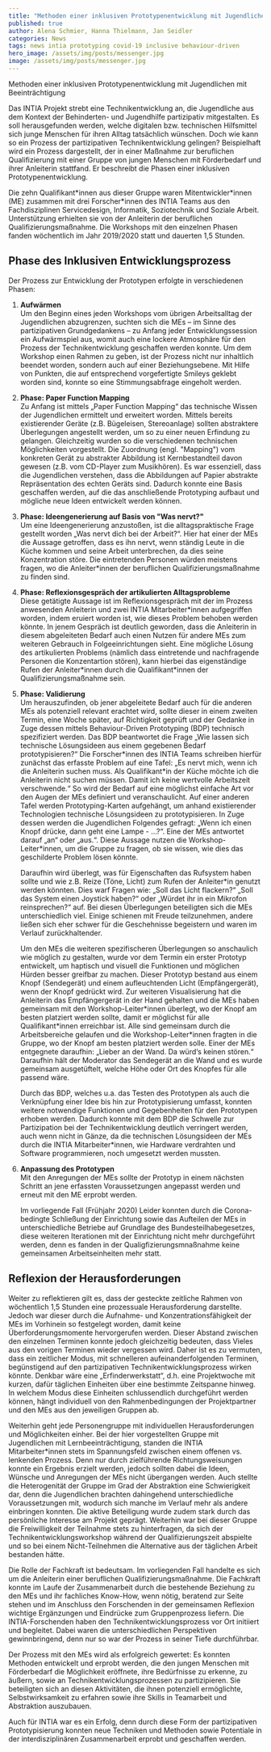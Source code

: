 ```yaml
---
title: "Methoden einer inklusiven Prototypenentwicklung mit Jugendlichen mit Beeinträchtigung"
published: true
author: Alena Schmier, Hanna Thielmann, Jan Seidler
categories: News
tags: news intia prototyping covid-19 inclusive behaviour-driven
hero_image: /assets/img/posts/messenger.jpg
image: /assets/img/posts/messenger.jpg
---
```


Methoden einer inklusiven Prototypenentwicklung mit Jugendlichen mit Beeinträchtigung

Das INTIA Projekt strebt eine Technikentwicklung an, die Jugendliche aus dem Kontext der Behinderten- und Jugendhilfe partizipativ
mitgestalten. Es soll herausgefunden werden, welche digitalen bzw. technischen Hilfsmittel sich junge Menschen für ihren Alltag
tatsächlich wünschen. Doch wie kann so ein Prozess der partizipativen Technikentwicklung gelingen?
Beispielhaft wird ein Prozess dargestellt, der in einer Maßnahme zur beruflichen Qualifizierung mit einer Gruppe von jungen
Menschen mit Förderbedarf und ihrer Anleiterin stattfand. Er beschreibt die Phasen einer inklusiven Prototypenentwicklung.

Die zehn Qualifikant\*innen aus dieser Gruppe waren Mitentwickler\*innen (ME) zusammen mit drei Forscher\*innen des INTIA
Teams aus den Fachdisziplinen Servicedesign, Informatik, Soziotechnik und Soziale Arbeit. Unterstützung erhielten sie von
der Anleiterin der beruflichen Qualifizierungsmaßnahme. Die Workshops mit den einzelnen Phasen fanden wöchentlich im Jahr
2019/2020 statt und dauerten 1,5 Stunden.

## Phase des Inklusiven Entwicklungsprozess

Der Prozess zur Entwicklung der Prototypen erfolgte in verschiedenen Phasen:

1. **Aufwärmen**  
   Um den Beginn eines jeden Workshops vom übrigen Arbeitsalltag der Jugendlichen abzugrenzen, suchten sich die MEs – im
   Sinne des partizipativen Grundgedankens – zu Anfang jeder Entwicklungssession ein Aufwärmspiel aus, womit auch eine
   lockere Atmosphäre für den Prozess der Technikentwicklung geschaffen werden konnte. Um dem Workshop einen Rahmen zu
   geben, ist der Prozess nicht nur inhaltlich beendet worden, sondern auch auf einer Beziehungsebene. Mit Hilfe von
   Punkten, die auf entsprechend vorgefertigte Smileys geklebt worden sind, konnte so eine Stimmungsabfrage eingeholt werden.
2. **Phase: Paper Function Mapping**  
   Zu Anfang ist mittels „Paper Function Mapping“ das technische Wissen der Jugendlichen ermittelt und erweitert worden. Mittels
   bereits existierender Geräte (z.B. Bügeleisen, Stereoanlage) sollten abstraktere Überlegungen angestellt werden, um so zu
   einer neuen Erfindung zu gelangen. Gleichzeitig wurden so die verschiedenen technischen Möglichkeiten vorgestellt. Die
   Zuordnung (engl. "Mapping") vom konkreten Gerät zu abstrakter Abbildung ist Kernbestandteil davon gewesen (z.B. vom
   CD-Player zum Musikhören). Es war essenziell, dass die Jugendlichen verstehen, dass die Abbildungen auf Papier abstrakte
   Repräsentation des echten Geräts sind. Dadurch konnte eine Basis geschaffen werden, auf die das anschließende Prototyping aufbaut
   und mögliche neue Ideen entwickelt werden können.

3. **Phase: Ideengenerierung auf Basis von "Was nervt?"**  
   Um eine Ideengenerierung anzustoßen, ist die alltagspraktische Frage gestellt worden „Was nervt dich bei der Arbeit?“.
   Hier hat einer der MEs die Aussage getroffen, dass es ihn nervt, wenn ständig Leute in die Küche kommen und seine Arbeit
   unterbrechen, da dies seine Konzentration störe. Die eintretenden Personen würden meistens fragen, wo die Anleiter\*innen
   der beruflichen Qualifizierungsmaßnahme zu finden sind.
4. **Phase: Reflexionsgespräch der artikulierten Alltagsprobleme**  
   Diese getätigte Aussage ist im Reflexionsgespräch mit der im Prozess anwesenden Anleiterin und zwei INTIA Mitarbeiter\*innen aufgegriffen
   worden, indem eruiert worden ist, wie dieses Problem behoben werden könnte. In jenem Gespräch ist deutlich geworden, dass die Anleiterin
   in diesem abgeleiteten Bedarf auch einen Nutzen für andere MEs zum weiteren Gebrauch in Folgeeinrichtungen sieht. Eine mögliche Lösung
   des artikulierten Problems (nämlich dass eintretende und nachfragende Personen die Konzentartion stören), kann hierbei das eigenständige
   Rufen der Anleiter\*innen durch die Qualifikant\*innen der Qualifizierungsmaßnahme sein.
5. **Phase: Validierung**  
   Um herauszufinden, ob jener abgeleitete Bedarf auch für die anderen MEs als potenziell relevant erachtet wird, sollte dieser in einem
   zweiten Termin, eine Woche später, auf Richtigkeit geprüft und der Gedanke in Zuge dessen mittels Behaviour-Driven Prototyping (BDP)
   technisch spezifiziert werden. Das BDP beantwortet die Frage „Wie lassen sich technische Lösungsideen aus einem gegebenen Bedarf
   prototypisieren?“ Die Forscher\*innen des INTIA Teams schreiben hierfür zunächst das erfasste Problem auf eine Tafel: „Es nervt mich,
   wenn ich die Anleiterin suchen muss. Als Qualifikant\*in der Küche möchte ich die Anleiterin nicht suchen müssen. Damit ich keine
   wertvolle Arbeitszeit verschwende.“ So wird der Bedarf auf eine möglichst einfache Art vor den Augen der MEs definiert und
   veranschaulicht. Auf einer anderen Tafel werden Prototyping-Karten aufgehängt, um anhand existierender Technologien technische
   Lösungsideen zu prototypisieren. In Zuge dessen werden die Jugendlichen Folgendes gefragt: „Wenn ich einen Knopf drücke, dann geht
   eine Lampe - …?“. Eine der MEs antwortet darauf „an“ oder „aus.“. Diese Aussage nutzen die Workshop-Leiter\*innen, um die Gruppe zu
   fragen, ob sie wissen, wie dies das geschilderte Problem lösen könnte.

   Daraufhin wird überlegt, was für Eigenschaften das Rufsystem haben sollte und wie z.B. Reize (Töne, Licht) zum Rufen der Anleiter\*in
   genutzt werden könnten. Dies warf Fragen wie: „Soll das Licht flackern?“ „Soll das System einen Joystick haben?“ oder
   „Würdet ihr in ein Mikrofon reinsprechen?“ auf. Bei diesen Überlegungen beteiligten sich die MEs unterschiedlich viel.
   Einige schienen mit Freude teilzunehmen, andere ließen sich eher schwer für die Geschehnisse begeistern und waren im Verlauf
   zurückhaltender.

   Um den MEs die weiteren spezifischeren Überlegungen so anschaulich wie möglich zu gestalten, wurde vor dem Termin ein erster Prototyp
   entwickelt, um haptisch und visuell die Funktionen und möglichen Hürden besser greifbar zu machen. Dieser Prototyp bestand aus
   einem Knopf (Sendegerät) und einem aufleuchtenden Licht (Empfängergerät), wenn der Knopf gedrückt wird. Zur weiteren Visualisierung
   hat die Anleiterin das Empfängergerät in der Hand gehalten und die MEs haben gemeinsam mit den Workshop-Leiter\*innen überlegt, wo
   der Knopf am besten platziert werden sollte, damit er möglichst für alle Qualifikant\*innen erreichbar ist. Alle sind gemeinsam
   durch die Arbeitsbereiche gelaufen und die Workshop-Leiter\*innen fragten in die Gruppe, wo der Knopf am besten platziert werden
   solle. Einer der MEs entgegnete daraufhin: „Lieber an der Wand. Da würd‘s keinen stören.“ Daraufhin hält der Moderator das Sendegerät
   an die Wand und es wurde gemeinsam ausgetüftelt, welche Höhe oder Ort des Knopfes für alle passend wäre.

   Durch das BDP, welches u.a. das Testen des Prototypen als auch die Verknüpfung einer Idee bis hin zur Prototypisierung umfasst,
   konnten weitere notwendige Funktionen und Gegebenheiten für den Prototypen erhoben werden. Dadurch konnte mit dem BDP die Schwelle
   zur Partizipation bei der Technikentwicklung deutlich verringert werden, auch wenn nicht in Gänze, da die technischen Lösungsideen
   der MEs durch die INTIA Mitarbeiter\*innen, wie Hardware verdrahten und Software programmieren, noch umgesetzt werden mussten.

6. **Anpassung des Prototypen**  
   Mit den Anregungen der MEs sollte der Prototyp in einem nächsten Schritt an jene erfassten Voraussetzungen angepasst werden und erneut
   mit den ME erprobt werden.

   Im vorliegende Fall (Frühjahr 2020) Leider konnten durch die Corona-bedingte Schließung der Einrichtung sowie das Aufteilen der MEs in
   unterschiedliche Betriebe auf Grundlage des Bundesteilhabegesetzes, diese weiteren Iterationen mit der Einrichtung nicht mehr
   durchgeführt werden, denn es fanden in der Qualigfizierungsmnaßnahme keine gemeinsamen Arbeitseinheiten mehr statt.

## Reflexion der Herausforderungen

Weiter zu reflektieren gilt es, dass der gesteckte zeitliche Rahmen von wöchentlich 1,5 Stunden eine prozessuale Herausforderung
darstellte. Jedoch war dieser durch die Aufnahme- und Konzentrationsfähigkeit der MEs im Vorhinein so festgelegt worden, damit keine
Überforderungsmomente hervorgerufen werden. Dieser Abstand zwischen den einzelnen Terminen konnte jedoch gleichzeitig bedeuten, dass
Vieles aus den vorigen Terminen wieder vergessen wird. Daher ist es zu vermuten, dass ein zeitlicher Modus, mit schnelleren
aufeinanderfolgenden Terminen, begünstigend auf den partizipativen Technikentwicklungsprozess wirken könnte. Denkbar wäre eine
„Erfinderwerkstatt“, d.h. eine Projektwoche mit kurzen, dafür täglichen Einheiten über eine bestimmte Zeitspanne hinweg. In
welchem Modus diese Einheiten schlussendlich durchgeführt werden können, hängt individuell von den Rahmenbedingungen der Projektpartner
und den MEs aus den jeweiligen Gruppen ab.

Weiterhin geht jede Personengruppe mit individuellen Herausforderungen und Möglichkeiten einher. Bei der hier vorgestellten Gruppe mit
Jugendlichen mit Lernbeeinträchtigung, standen die INTIA Mitarbeiter\*innen stets im Spannungsfeld zwischen einem offenen vs. lenkenden
Prozess. Denn nur durch zielführende Richtungsweisungen konnte ein Ergebnis erzielt werden, jedoch sollten dabei die Ideen, Wünsche und
Anregungen der MEs nicht übergangen werden. Auch stellte die Heterogenität der Gruppe im Grad der Abstraktion eine Schwierigkeit dar,
denn die Jugendlichen brachten dahingehend unterschiedliche Voraussetzungen mit, wodurch sich manche im Verlauf mehr als andere einbringen
konnten. Die aktive Beteiligung wurde zudem stark durch das persönliche Interesse am Projekt geprägt. Weiterhin war bei dieser Gruppe
die Freiwilligkeit der Teilnahme stets zu hinterfragen, da sich der Technikentwicklungsworkshop während der Qualifizierungszeit abspielte
und so bei einem Nicht-Teilnehmen die Alternative aus der täglichen Arbeit bestanden hätte.

Die Rolle der Fachkraft ist bedeutsam. Im vorliegenden Fall handelte es sich um die Anleiterin einer beruflichen Qualifizierungsmaßnahme.
Die Fachkraft konnte im Laufe der Zusammenarbeit durch die bestehende Beziehung zu den MEs und ihr fachliches Know-How, wenn nötig,
beratend zur Seite stehen und im Anschluss den Forschenden in der gemeinsamen Reflexion wichtige Ergänzungen und Eindrücke zum
Gruppenprozess liefern. Die INTIA-Forschenden haben den Technikentwicklungsprozess vor Ort initiiert und begleitet. Dabei waren
die unterschiedlichen Perspektiven gewinnbringend, denn nur so war der Prozess in seiner Tiefe durchführbar.

Der Prozess mit den MEs wird als erfolgreich gewertet: Es konnten Methoden entwickelt und erprobt werden, die den jungen Menschen mit
Förderbedarf die Möglichkeit eröffnete, ihre Bedürfnisse zu erkenne, zu äußern, sowie an Technikentwicklungsprozessen zu partizipieren.
Sie beteiligten sich an diesen Aktivitäten, die ihnen potenziell ermöglichte, Selbstwirksamkeit zu erfahren sowie ihre Skills in
Teamarbeit und Abstraktion auszubauen.

Auch für INTIA war es ein Erfolg, denn durch diese Form der partizipativen Prototypisierung konnten neue Techniken und Methoden
sowie Potentiale in der interdisziplinären Zusammenarbeit erprobt und geschaffen werden.
